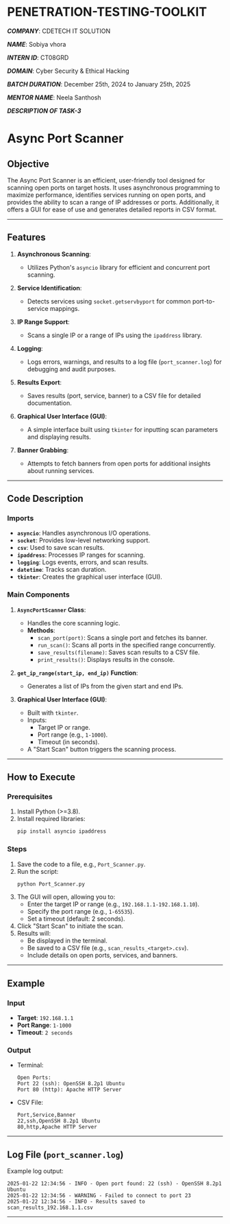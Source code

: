 # PENETRATION-TESTING-TOOLKIT
***COMPANY***: CDETECH IT SOLUTION

***NAME***: Sobiya vhora

***INTERN ID***: CT08GRD

***DOMAIN***: Cyber Security & Ethical Hacking

***BATCH DURATION***: December 25th, 2024 to January 25th, 2025

***MENTOR NAME***: Neela Santhosh

***DESCRIPTION OF TASK-3***

# Async Port Scanner

## Objective
The Async Port Scanner is an efficient, user-friendly tool designed for scanning open ports on target hosts. It uses asynchronous programming to maximize performance, identifies services running on open ports, and provides the ability to scan a range of IP addresses or ports. Additionally, it offers a GUI for ease of use and generates detailed reports in CSV format.

---

## Features

1. **Asynchronous Scanning**:
   - Utilizes Python's `asyncio` library for efficient and concurrent port scanning.

2. **Service Identification**:
   - Detects services using `socket.getservbyport` for common port-to-service mappings.

3. **IP Range Support**:
   - Scans a single IP or a range of IPs using the `ipaddress` library.

4. **Logging**:
   - Logs errors, warnings, and results to a log file (`port_scanner.log`) for debugging and audit purposes.

5. **Results Export**:
   - Saves results (port, service, banner) to a CSV file for detailed documentation.

6. **Graphical User Interface (GUI)**:
   - A simple interface built using `tkinter` for inputting scan parameters and displaying results.

7. **Banner Grabbing**:
   - Attempts to fetch banners from open ports for additional insights about running services.

---

## Code Description

### Imports
- **`asyncio`**: Handles asynchronous I/O operations.
- **`socket`**: Provides low-level networking support.
- **`csv`**: Used to save scan results.
- **`ipaddress`**: Processes IP ranges for scanning.
- **`logging`**: Logs events, errors, and scan results.
- **`datetime`**: Tracks scan duration.
- **`tkinter`**: Creates the graphical user interface (GUI).

### Main Components

1. **`AsyncPortScanner` Class**:
   - Handles the core scanning logic.
   - **Methods**:
     - `scan_port(port)`: Scans a single port and fetches its banner.
     - `run_scan()`: Scans all ports in the specified range concurrently.
     - `save_results(filename)`: Saves scan results to a CSV file.
     - `print_results()`: Displays results in the console.

2. **`get_ip_range(start_ip, end_ip)` Function**:
   - Generates a list of IPs from the given start and end IPs.

3. **Graphical User Interface (GUI)**:
   - Built with `tkinter`.
   - Inputs:
     - Target IP or range.
     - Port range (e.g., `1-1000`).
     - Timeout (in seconds).
   - A "Start Scan" button triggers the scanning process.

---

## How to Execute

### Prerequisites
1. Install Python (>=3.8).
2. Install required libraries:
   ```bash
   pip install asyncio ipaddress
   ```

### Steps
1. Save the code to a file, e.g., `Port_Scanner.py`.
2. Run the script:
   ```bash
   python Port_Scanner.py
   ```
3. The GUI will open, allowing you to:
   - Enter the target IP or range (e.g., `192.168.1.1-192.168.1.10`).
   - Specify the port range (e.g., `1-65535`).
   - Set a timeout (default: 2 seconds).
4. Click "Start Scan" to initiate the scan.
5. Results will:
   - Be displayed in the terminal.
   - Be saved to a CSV file (e.g., `scan_results_<target>.csv`).
   - Include details on open ports, services, and banners.

---

## Example
### Input
- **Target**: `192.168.1.1`
- **Port Range**: `1-1000`
- **Timeout**: `2 seconds`

### Output
- Terminal:
  ```
  Open Ports:
  Port 22 (ssh): OpenSSH 8.2p1 Ubuntu
  Port 80 (http): Apache HTTP Server
  ```
- CSV File:
  ```csv
  Port,Service,Banner
  22,ssh,OpenSSH 8.2p1 Ubuntu
  80,http,Apache HTTP Server
  ```

---

## Log File (`port_scanner.log`)
Example log output:
```
2025-01-22 12:34:56 - INFO - Open port found: 22 (ssh) - OpenSSH 8.2p1 Ubuntu
2025-01-22 12:34:56 - WARNING - Failed to connect to port 23
2025-01-22 12:34:56 - INFO - Results saved to scan_results_192.168.1.1.csv
```

---


